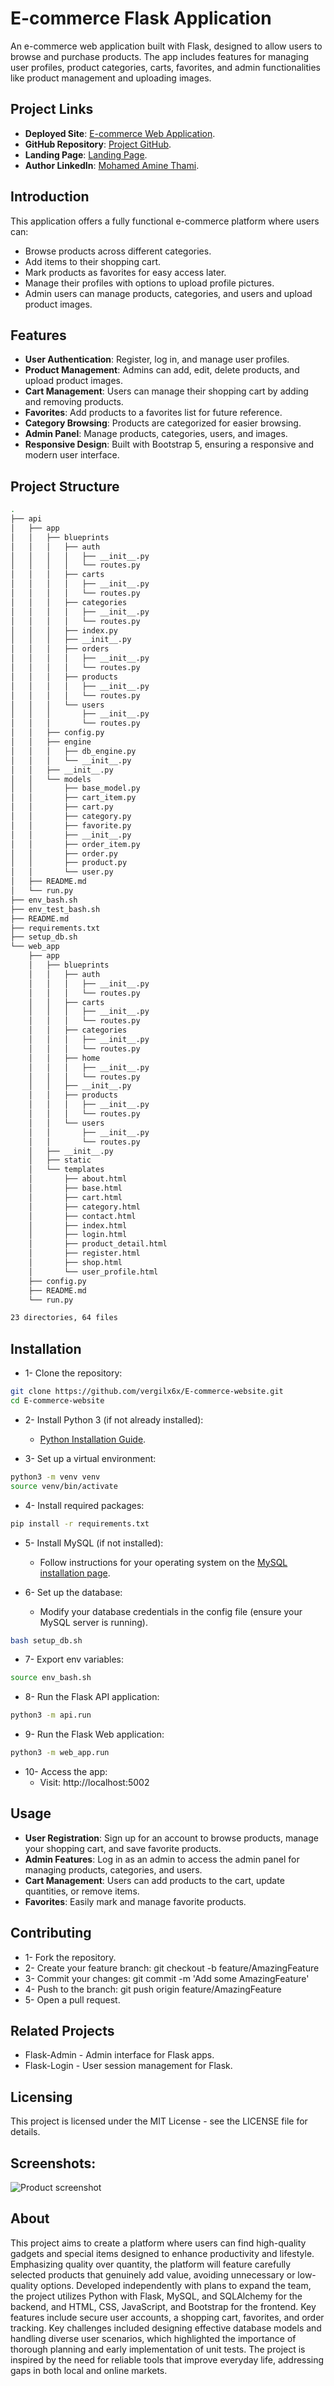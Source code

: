 # E-commerce Flask Application

An e-commerce web application built with Flask, designed to allow users to browse and purchase products. The app includes features for managing user profiles, product categories, carts, favorites, and admin functionalities like product management and uploading images.

## Project Links

- **Deployed Site**: [E-commerce Web Application](https://www.developmentenv.tech/home).
- **GitHub Repository**: [Project GitHub](https://github.com/vergilx6x/E-commerce-v2.git).
- **Landing Page**: [Landing Page](https://vergilx6x.github.io/E-commerce-website-v2/).
- **Author LinkedIn**: [Mohamed Amine Thami](https://www.linkedin.com/in/mohamed-amine-thami-526b9b280/).

## Introduction

This application offers a fully functional e-commerce platform where users can:

- Browse products across different categories.
- Add items to their shopping cart.
- Mark products as favorites for easy access later.
- Manage their profiles with options to upload profile pictures.
- Admin users can manage products, categories, and users and upload product images.

## Features
- **User Authentication**: Register, log in, and manage user profiles.
- **Product Management**: Admins can add, edit, delete products, and upload product images.
- **Cart Management**: Users can manage their shopping cart by adding and removing products.
- **Favorites**: Add products to a favorites list for future reference.
- **Category Browsing**: Products are categorized for easier browsing.
- **Admin Panel**: Manage products, categories, users, and images.
- **Responsive Design**: Built with Bootstrap 5, ensuring a responsive and modern user interface.

## Project Structure

```bash
.
├── api
│   ├── app
│   │   ├── blueprints
│   │   │   ├── auth
│   │   │   │   ├── __init__.py
│   │   │   │   └── routes.py
│   │   │   ├── carts
│   │   │   │   ├── __init__.py
│   │   │   │   └── routes.py
│   │   │   ├── categories
│   │   │   │   ├── __init__.py
│   │   │   │   └── routes.py
│   │   │   ├── index.py
│   │   │   ├── __init__.py
│   │   │   ├── orders
│   │   │   │   ├── __init__.py
│   │   │   │   └── routes.py
│   │   │   ├── products
│   │   │   │   ├── __init__.py
│   │   │   │   └── routes.py
│   │   │   └── users
│   │   │       ├── __init__.py
│   │   │       └── routes.py
│   │   ├── config.py
│   │   ├── engine
│   │   │   ├── db_engine.py
│   │   │   └── __init__.py
│   │   ├── __init__.py
│   │   └── models
│   │       ├── base_model.py
│   │       ├── cart_item.py
│   │       ├── cart.py
│   │       ├── category.py
│   │       ├── favorite.py
│   │       ├── __init__.py
│   │       ├── order_item.py
│   │       ├── order.py
│   │       ├── product.py
│   │       └── user.py
│   ├── README.md
│   └── run.py
├── env_bash.sh
├── env_test_bash.sh
├── README.md
├── requirements.txt
├── setup_db.sh
└── web_app
    ├── app
    │   ├── blueprints
    │   │   ├── auth
    │   │   │   ├── __init__.py
    │   │   │   └── routes.py
    │   │   ├── carts
    │   │   │   ├── __init__.py
    │   │   │   └── routes.py
    │   │   ├── categories
    │   │   │   ├── __init__.py
    │   │   │   └── routes.py
    │   │   ├── home
    │   │   │   ├── __init__.py
    │   │   │   └── routes.py
    │   │   ├── __init__.py
    │   │   ├── products
    │   │   │   ├── __init__.py
    │   │   │   └── routes.py
    │   │   └── users
    │   │       ├── __init__.py
    │   │       └── routes.py
    │   ├── __init__.py
    │   ├── static
    │   └── templates
    │       ├── about.html
    │       ├── base.html
    │       ├── cart.html
    │       ├── category.html
    │       ├── contact.html
    │       ├── index.html
    │       ├── login.html
    │       ├── product_detail.html
    │       ├── register.html
    │       ├── shop.html
    │       └── user_profile.html
    ├── config.py
    ├── README.md
    └── run.py

23 directories, 64 files

```

## Installation

- 1- Clone the repository:
```bash
git clone https://github.com/vergilx6x/E-commerce-website.git
cd E-commerce-website
```

- 2- Install Python 3 (if not already installed):
  - [Python Installation Guide](https://www.python.org/downloads/).

- 3- Set up a virtual environment:
```bash
python3 -m venv venv
source venv/bin/activate
```

- 4- Install required packages:
```bash
pip install -r requirements.txt
```
- 5- Install MySQL (if not installed):
  - Follow instructions for your operating system on the [MySQL installation page](https://dev.mysql.com/doc/mysql-installation-excerpt/5.7/en/).

- 6- Set up the database:
  - Modify your database credentials in the config file (ensure your MySQL server is running).
```bash
bash setup_db.sh
```
- 7- Export env variables:
```bash
source env_bash.sh
```

- 8- Run the Flask API application:
```bash
python3 -m api.run
```

- 9- Run the Flask Web application:
```bash
python3 -m web_app.run
```

- 10- Access the app:
  - Visit: http://localhost:5002
  
## Usage

- **User Registration**: Sign up for an account to browse products, manage your shopping cart, and save favorite products.
- **Admin Features**: Log in as an admin to access the admin panel for managing products, categories, and users.
- **Cart Management**: Users can add products to the cart, update quantities, or remove items.
- **Favorites**: Easily mark and manage favorite products.

## Contributing
- 1- Fork the repository.
- 2- Create your feature branch: git checkout -b feature/AmazingFeature
- 3- Commit your changes: git commit -m 'Add some AmazingFeature'
- 4- Push to the branch: git push origin feature/AmazingFeature
- 5- Open a pull request.

## Related Projects
- Flask-Admin - Admin interface for Flask apps.
- Flask-Login - User session management for Flask.

## Licensing

This project is licensed under the MIT License - see the LICENSE file for details.

## Screenshots:

![Product screenshot](./web_app/app/static/images/home_page1.png)

## About

This project aims to create a platform where users can find high-quality gadgets and special items designed to enhance productivity and lifestyle. Emphasizing quality over quantity, the platform will feature carefully selected products that genuinely add value, avoiding unnecessary or low-quality options. Developed independently with plans to expand the team, the project utilizes Python with Flask, MySQL, and SQLAlchemy for the backend, and HTML, CSS, JavaScript, and Bootstrap for the frontend. Key features include secure user accounts, a shopping cart, favorites, and order tracking. Key challenges included designing effective database models and handling diverse user scenarios, which highlighted the importance of thorough planning and early implementation of unit tests. The project is inspired by the need for reliable tools that improve everyday life, addressing gaps in both local and online markets.

